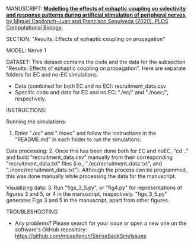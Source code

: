 MANUSCRIPT: <a href="https://doi.org/10.1371/journal.pcbi.1007826"><b>Modelling the effects of ephaptic coupling on selectivity and response patterns during artificial stimulation of peripheral nerves</b>, by Miguel Capllonch-Juan and Francisco Sepulveda (2020). PLOS Computational Biology.</a>

SECTION: "Results: Effects of ephaptic coupling on propagation"

MODEL: Nerve 1

DATASET:
This dataset contains the code and the data for the subsection "Results: Effects of ephaptic coupling on propagation". Here are separate folders for EC and no-EC simulations.


 - Data (combined for both EC and no EC): recruitment_data.csv
 - Specific code and data for EC and no EC: "./ec/" and "./noec/", respectively.

INSTRUCTIONS:

Running the simulations:
1. Enter "./ec" and "./noec" and follow the instructions in the "README.md" in each folder to run the simulations.

Data processing:
2. Once this has been done both for EC and noEC, "cd .." and build "recruitment_data.csv" manually from their corresponding "recruitment_data.txt" files (i.e., "./ec/recruitment_data.txt", and "./noec/recruitment_data.txt"). Although the process can be programmed, this was done manually while processing the data for the manuscript.

Visualizing data:
3. Run "figs_3_5.py", or "fig4.py" for representations of figures 3 and 5, or 4 in the manuscript, respectively. "figs_3_5.py" generates Figs 3 and 5 in the manuscript, apart from other figures.

TROUBLESHOOTING
 - Any problems? Please search for your issue or open a new one on the software's GitHub repository: https://github.com/mcapllonch/SenseBackSim/issues